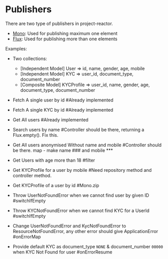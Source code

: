 # Publishers
There are two type of publishers in project-reactor.
- [Mono](https://projectreactor.io/docs/core/release/api/reactor/core/publisher/Mono.html): Used for publishing maximum one element
- [Flux](https://projectreactor.io/docs/core/release/api/reactor/core/publisher/Flux.html): Used for publishing more than one elements

Examples:
- Two collections:
    - [Independent Model] User => id, name, gender, age, mobile
    - [Independent Model] KYC => user_id, document_type, document_number
    - [Composite Model] KYCProfile => user_id, name, gender, age, document_type, document_number
  
- Fetch A single user by id #Already implemented
- Fetch A single KYC by id #Already implemented
- Get All users #Already implemented

- Search users by name #Controller should be there, returning a Flux.empty(). Fix this.
- Get All users anonymised Without name and mobile #Controller should be there. map - make name ### and mobile ***
- Get Users with age more than 18 #filter

- Get KYCProfile for a user by mobile #Need repository method and controller method.
- Get KYCProfile of a user by id #Mono.zip 

- Throw UserNotFoundError when we cannot find user by given ID #switchIfEmpty
- Throw KYCNotFoundError when we cannot find KYC for a UserId #switchIfEmpty

- Change UserNotFoundError and KycNotFoundError to ResourceNotFoundError, any other error should give ApplicationError #onErrorMap
- Provide default KYC as document_type `NONE` & document_number `00000` when KYC Not Found for user #onErrorResume